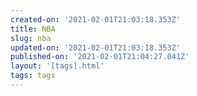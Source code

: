 ```yaml
---
created-on: '2021-02-01T21:03:18.353Z'
title: NBA
slug: nba
updated-on: '2021-02-01T21:03:18.353Z'
published-on: '2021-02-01T21:04:27.041Z'
layout: '[tags].html'
tags: tags
---
```



